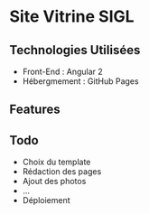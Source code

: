 # Site Vitrine SIGL

## Technologies Utilisées
- Front-End : Angular 2
- Hébergmement : GitHub Pages

## Features

## Todo
- Choix du template
- Rédaction des pages
- Ajout des photos
- ...
- Déploiement